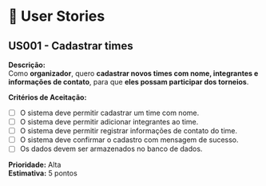 # 📌 User Stories

## US001 - Cadastrar times
**Descrição:**  
Como **organizador**, quero **cadastrar novos times com nome, integrantes e informações de contato**, para que **eles possam participar dos torneios**.

**Critérios de Aceitação:**  
- [ ] O sistema deve permitir cadastrar um time com nome.  
- [ ] O sistema deve permitir adicionar integrantes ao time.  
- [ ] O sistema deve permitir registrar informações de contato do time.  
- [ ] O sistema deve confirmar o cadastro com mensagem de sucesso.  
- [ ] Os dados devem ser armazenados no banco de dados.  

**Prioridade:** Alta  
**Estimativa:** 5 pontos